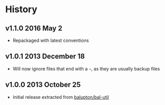 # History

## v1.1.0 2016 May 2
- Repackaged with latest conventions

## v1.0.1 2013 December 18
- Will now ignore files that end with a `~`, as they are usually backup files

## v1.0.0 2013 October 25
- Initial release extracted from [balupton/bal-util](https://github.com/balupton/bal-util/blob/6501d51bc0244fce3781fc0150136f7493099237/src/lib/paths.coffee#L17-L43)
